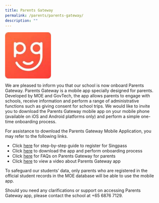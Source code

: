 ```yaml
---
title: Parents Gateway
permalink: /parents/parents-gateway/
description: ""
---
```

<img src="/images/Parents/PGicon.png" style="width:30%" align="center">

We are pleased to inform you that our school is now onboard Parents Gateway. Parents Gateway is a mobile app specially designed for parents. Developed by MOE and GovTech, the app allows parents to engage with schools, receive information and perform a range of administrative functions such as giving consent for school trips. We would like to invite you to download the Parents Gateway mobile app on your mobile phone (available on iOS and Android platforms only) and perform a simple one-time onboarding process.

For assistance to download the Parents Gateway Mobile Application, you may refer to the following links.

* Click [here](/files/Parents/Registering-for-SingPass-31102018-For-Circulation.pdf) for step-by-step guide to register for Singpass
* Click [here](/files/Parents/User-Guide-for-Parents-31102018-For-Circulation.pdf) to download the app and perform onboarding process
* Click [here](/files/Parents/PG-FAQs-for-Parents.pdf) for FAQs on Parents Gateway for parents
* Click [here](https://www.youtube.com/watch?v=EKpiTM5axNA) to view a video about Parents Gateway app

To safeguard our students’ data, only parents who are registered in the official student records in the MOE database will be able to use the mobile app.

Should you need any clarifications or support on accessing Parents Gateway app, please contact the school at +65 6876 7129.